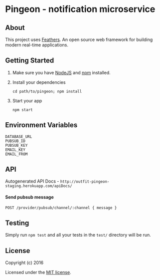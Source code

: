 # Pingeon - notification microservice

## About

This project uses [Feathers](http://feathersjs.com). An open source web  framework for building modern real-time applications.

## Getting Started

1. Make sure you have [NodeJS](https://nodejs.org/) and [npm](https://www.npmjs.com/) installed.
2. Install your dependencies
    
    ```
    cd path/to/pingeon; npm install
    ```

3. Start your app
    
    ```
    npm start
    ```

## Environment Variables

```
DATABASE_URL
PUBSUB_ID
PUBSUB_KEY
EMAIL_KEY
EMAIL_FROM
```

## API

Autogenerated API Docs - `http://outfit-pingeon-staging.herokuapp.com/apiDocs/`

#### Send pubsub message

```
POST /provider/pubsub/channel/:channel { message }
```

## Testing

Simply run `npm test` and all your tests in the `test/` directory will be run.

## License

Copyright (c) 2016

Licensed under the [MIT license](LICENSE).

